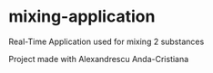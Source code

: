 # mixing-application
Real-Time Application used for mixing 2 substances 

Project made with Alexandrescu Anda-Cristiana
